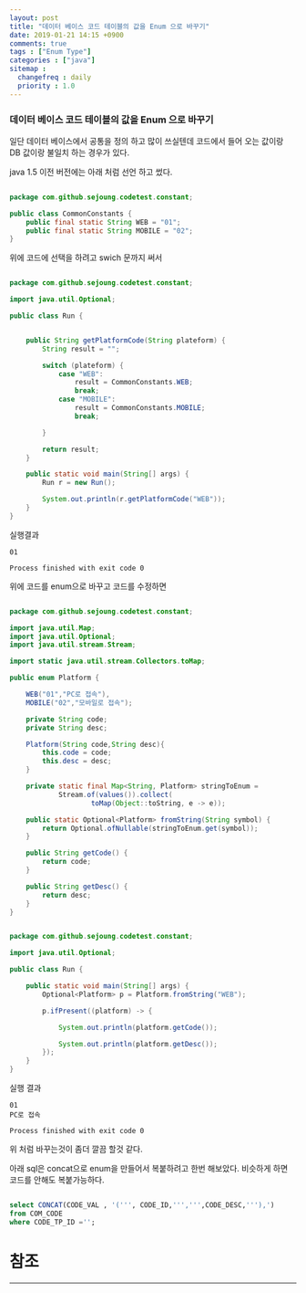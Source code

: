 ```yaml
---
layout: post
title: "데이터 베이스 코드 테이블의 값을 Enum 으로 바꾸기"
date: 2019-01-21 14:15 +0900
comments: true
tags : ["Enum Type"]
categories : ["java"]
sitemap :
  changefreq : daily
  priority : 1.0
---
```


### 데이터 베이스 코드 테이블의 값을 Enum 으로 바꾸기


일단 데이터 베이스에서 공통을 정의 하고 많이 쓰실텐데 코드에서 들어 오는 값이랑 DB 값이랑 불일치 하는 경우가 있다.

java 1.5 이전 버전에는 아래 처럼 선언 하고 썼다.

```java

package com.github.sejoung.codetest.constant;

public class CommonConstants {
    public final static String WEB = "01";
    public final static String MOBILE = "02";
}


```

위에 코드에 선택을 하려고 swich 문까지 써서

```java

package com.github.sejoung.codetest.constant;

import java.util.Optional;

public class Run {


    public String getPlatformCode(String plateform) {
        String result = "";

        switch (plateform) {
            case "WEB":
                result = CommonConstants.WEB;
                break;
            case "MOBILE":
                result = CommonConstants.MOBILE;
                break;

        }

        return result;
    }

    public static void main(String[] args) {
        Run r = new Run();

        System.out.println(r.getPlatformCode("WEB"));
    }
}


```
실행결과
```
01

Process finished with exit code 0
```

위에 코드를 enum으로 바꾸고 코드를 수정하면

```java

package com.github.sejoung.codetest.constant;

import java.util.Map;
import java.util.Optional;
import java.util.stream.Stream;

import static java.util.stream.Collectors.toMap;

public enum Platform {

    WEB("01","PC로 접속"),
    MOBILE("02","모바일로 접속");

    private String code;
    private String desc;

    Platform(String code,String desc){
        this.code = code;
        this.desc = desc;
    }

    private static final Map<String, Platform> stringToEnum =
            Stream.of(values()).collect(
                    toMap(Object::toString, e -> e));

    public static Optional<Platform> fromString(String symbol) {
        return Optional.ofNullable(stringToEnum.get(symbol));
    }

    public String getCode() {
        return code;
    }

    public String getDesc() {
        return desc;
    }
}


```

```java

package com.github.sejoung.codetest.constant;

import java.util.Optional;

public class Run {

    public static void main(String[] args) {
        Optional<Platform> p = Platform.fromString("WEB");

        p.ifPresent((platform) -> {

            System.out.println(platform.getCode());

            System.out.println(platform.getDesc());
        });
    }
}


```
실행 결과
```
01
PC로 접속

Process finished with exit code 0
```

위 처럼 바꾸는것이 좀더 깔끔 할것 같다.

아래 sql은 concat으로 enum을 만들어서 복붙하려고 한번 해보았다. 비슷하게 하면 코드를 안해도 복붙가능하다.

```sql

select CONCAT(CODE_VAL , '(''', CODE_ID,''',''',CODE_DESC,'''),') 
from COM_CODE 
where CODE_TP_ID ='';

```

# 참조
-----

